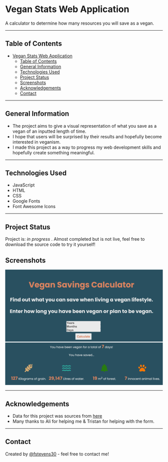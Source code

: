 # Vegan Stats Web Application
A calculator to determine how many resources you will save as a vegan.
<!-- Live demo [_here_](https://www.example.com).  If you have the project hosted somewhere, include the link here. -->

----------------------------------------------------

## Table of Contents
- [Vegan Stats Web Application](#vegan-stats-web-application)
  - [Table of Contents](#table-of-contents)
  - [General Information](#general-information)
  - [Technologies Used](#technologies-used)
  - [Project Status](#project-status)
  - [Screenshots](#screenshots)
  - [Acknowledgements](#acknowledgements)
  - [Contact](#contact)

------------------------------------------------

## General Information
- The project aims to give a visual representation of what you save as a vegan of an inputted length of time.
- I hope that users will be surprised by their results and hopefully become interested in veganism.
- I made this project as a way to progress my web development skills and hopefully create something meaningful.
<!-- You don't have to answer all the questions - just the ones relevant to your project. -->

---------------------------------------------------------------


## Technologies Used
- JavaScript
- HTML
- CSS
- Google Fonts
- Font Awesome Icons

----------------------------------------------------


## Project Status
Project is: _in progress_ . Almost completed but is not live, feel free to download the source code to try it yourself!

## Screenshots
![Home](screenshots/Screen%20Shot%202022-08-29%20at%2014.57.25.png)
![Results](screenshots/Screen%20Shot%202022-08-29%20at%2014.57.52.png)

 ----------------------------------------------------------

## Acknowledgements
- Data for this project was sources from [here](https://www.cowspiracy.com/facts)
- Many thanks to Ali for helping me & Tristan for helping with the form.

-----------------------------------------------------------

## Contact
Created by [@fstevens30](https://github.com/fstevens30) - feel free to contact me!


<!-- Optional -->
<!-- ## License -->
<!-- This project is open source and available under the [... License](). -->

<!-- You don't have to include all sections - just the one's relevant to your project -->
